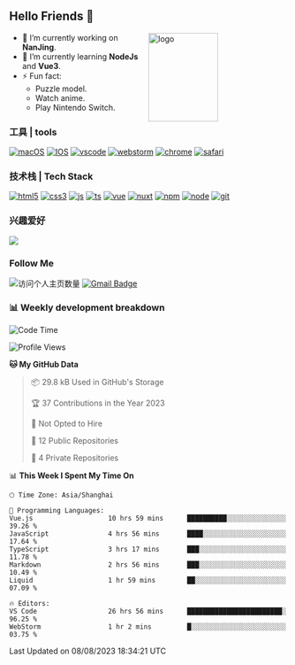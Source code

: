 ## Hello Friends 👋

<img src="https://github-readme-stats.vercel.app/api?username=Eugeniocode&show_icons=true&theme=vue" alt="logo" height="160" align="right" width="50%" />

- 🔭 I’m currently working on **NanJing**.
- 🌱 I’m currently learning **NodeJs** and **Vue3**.
- ⚡ Fun fact: 
  - Puzzle model.
  - Watch anime.
  - Play Nintendo Switch.



### 工具 | tools

[![macOS](https://img.shields.io/badge/PC-Macbookpro-success?style=flat-square&logo=apple&logoColor=ffffff)]()
[![IOS](https://img.shields.io/badge/MOBILE-iPhone-ff69b4?style=flat-square&logo=apple&logoColor=ffffff)]()
[![vscode](https://img.shields.io/badge/IDE-Visual%20Studio%20Code-blue?style=flat-square&logo=visualstudiocode&logoColor=ffffff)]()
[![webstorm](https://img.shields.io/badge/IDE-webstorm-528DD7?logo=webstorm&logoColor=#ffffff)]()
[![chrome](https://img.shields.io/badge/BROWSER-Chrome-orange?style=flat-square&logo=googlechrome&logoColor=ffffff)]()
[![safari](https://img.shields.io/badge/BROWSER-Safari-yellow?style=flat-square&logo=safari&logoColor=ffffff)]()

### 技术栈 | Tech Stack
[![html5](https://img.shields.io/badge/-HTML5-F16528?style=flat-square&logo=html5&logoColor=ffffff)]()
[![css3](https://img.shields.io/badge/-CSS3-3699D5?style=flat-square&logo=css3&logoColor=ffffff)]()
[![js](https://img.shields.io/badge/-Javascript-F0DA50?style=flat-square&logo=javascript&logoColor=ffffff)]()
[![ts](https://img.shields.io/badge/-Typescript-083061?style=flat-square&logo=typescript&logoColor=ffffff)]()
[![vue](https://img.shields.io/badge/-Vue.js-3DB784?style=flat-square&logo=vuedotjs&logoColor=ffffff)]()
[![nuxt](https://img.shields.io/badge/-Nuxt.js-3DB784?style=flat-square&logo=nuxtdotjs&logoColor=ffffff)]()
[![npm](https://img.shields.io/badge/-NPM-CD3939?style=flat-square&logo=npm&logoColor=ffffff)]()
[![node](https://img.shields.io/badge/-Node.js-80BD00?style=flat-square&logo=nodedotjs&logoColor=ffffff)]()
[![git](https://img.shields.io/badge/-Git-F05133?style=flat-square&logo=git&logoColor=ffffff)]()

### 兴趣爱好

![](https://img.shields.io/badge/-Nintendo%20Switch-e60012?style=flat-square&logo=nintendo%20switch&logoColor=ffffff)

### Follow Me
![访问个人主页数量](https://komarev.com/ghpvc/?username=Eugeniocode&color=blue)
[![Gmail Badge](https://img.shields.io/badge/mail-eugeniocode@yeah.net-blue?style=flat&logo=Gmail&logoColor=white&link=mailto:eugeniocode@yeah.net)](mailto:eugeniocode@yeah.net)


### 📊 Weekly development breakdown
<!--START_SECTION:waka-->
![Code Time](http://img.shields.io/badge/Code%20Time-1%2C791%20hrs%2026%20mins-blue)

![Profile Views](http://img.shields.io/badge/Profile%20Views-54-blue)

**🐱 My GitHub Data** 

> 📦 29.8 kB Used in GitHub's Storage 
 > 
> 🏆 37 Contributions in the Year 2023
 > 
> 🚫 Not Opted to Hire
 > 
> 📜 12 Public Repositories 
 > 
> 🔑 4 Private Repositories 
 > 

📊 **This Week I Spent My Time On** 

```text
🕑︎ Time Zone: Asia/Shanghai

💬 Programming Languages: 
Vue.js                   10 hrs 59 mins      ██████████░░░░░░░░░░░░░░░   39.26 % 
JavaScript               4 hrs 56 mins       ████░░░░░░░░░░░░░░░░░░░░░   17.64 % 
TypeScript               3 hrs 17 mins       ███░░░░░░░░░░░░░░░░░░░░░░   11.78 % 
Markdown                 2 hrs 56 mins       ███░░░░░░░░░░░░░░░░░░░░░░   10.49 % 
Liquid                   1 hr 59 mins        ██░░░░░░░░░░░░░░░░░░░░░░░   07.09 % 

🔥 Editors: 
VS Code                  26 hrs 56 mins      ████████████████████████░   96.25 % 
WebStorm                 1 hr 2 mins         █░░░░░░░░░░░░░░░░░░░░░░░░   03.75 % 

```
 Last Updated on 08/08/2023 18:34:21 UTC
<!--END_SECTION:waka-->

